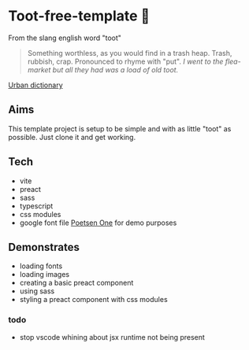 # Toot-free-template :broom:

From the slang english word "toot"

> Something worthless, as you would find in a trash heap. Trash, rubbish, crap. Pronounced to rhyme with "put".
> *I went to the flea-market but all they had was a load of old toot.*

[Urban dictionary](http://toot.urbanup.com/4086506)

## Aims

This template project is setup to be simple and with as little "toot" as possible. Just clone it and get working.

## Tech

- vite
- preact
- sass
- typescript
- css modules
- google font file [Poetsen One](https://fonts.google.com/specimen/Poetsen+One) for demo purposes

## Demonstrates

- loading fonts
- loading images
- creating a basic preact component
- using sass
- styling a preact component with css modules

### todo

- stop vscode whining about jsx runtime not being present